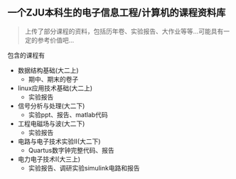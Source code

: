 ## 一个ZJU本科生的电子信息工程/计算机的课程资料库
> 上传了部分课程的资料，包括历年卷、实验报告、大作业等等...可能具有一定的参考价值吧...

包含的课程有
+ 数据结构基础(大二上)
  + 期中、期末的卷子
+ linux应用技术基础(大二上)
  + 实验报告
+ 信号分析与处理(大二下)
  + 实验ppt、报告、matlab代码
+ 工程电磁场与波(大二下)
  + 实验报告
+ 电路与电子技术实验II(大二下)
  + Quartus数字钟完整代码、报告
+ 电力电子技术I(大三上)
  + 实验报告、调研实验simulink电路和报告

